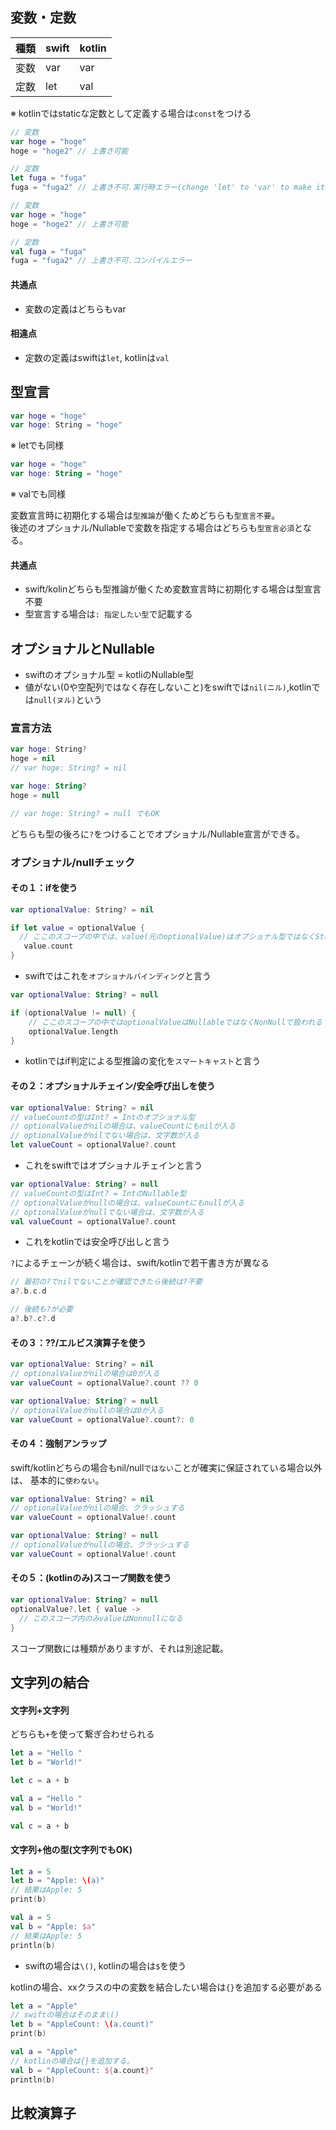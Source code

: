 ## 変数・定数
|種類|swift|kotlin|
|---|---|---|
|変数|var|var|
|定数|let|val|

※ kotlinではstaticな定数として定義する場合は`const`をつける

```swift
// 変数
var hoge = "hoge"
hoge = "hoge2" // 上書き可能

// 定数
let fuga = "fuga"
fuga = "fuga2" // 上書き不可.実行時エラー(change 'let' to 'var' to make it mutable)
```

```kt
// 変数
var hoge = "hoge"
hoge = "hoge2" // 上書き可能

// 定数
val fuga = "fuga"
fuga = "fuga2" // 上書き不可.コンパイルエラー
```

#### 共通点
- 変数の定義はどちらもvar

#### 相違点
- 定数の定義はswiftは`let`, kotlinは`val`

## 型宣言
```swift
var hoge = "hoge"
var hoge: String = "hoge"
```
※ letでも同様

```kt
var hoge = "hoge"
var hoge: String = "hoge"
```
※ valでも同様

変数宣言時に初期化する場合は`型推論`が働くためどちらも`型宣言不要`。  
後述のオプショナル/Nullableで変数を指定する場合はどちらも`型宣言必須`となる。

#### 共通点
- swift/kolinどちらも型推論が働くため変数宣言時に初期化する場合は型宣言不要
- 型宣言する場合は`: 指定したい型`で記載する

## オプショナルとNullable
- swiftのオプショナル型 = kotliのNullable型
- 値がない(0や空配列ではなく存在しないこと)をswiftでは`nil(ニル)`,kotlinでは`null(ヌル)`という

### 宣言方法
```swift
var hoge: String?
hoge = nil
// var hoge: String? = nil
```

```kt
var hoge: String?
hoge = null

// var hoge: String? = null でもOK
```

どちらも型の後ろに`?`をつけることでオプショナル/Nullable宣言ができる。

### オプショナル/nullチェック
#### その１：ifを使う

```swift
var optionalValue: String? = nil

if let value = optionalValue {
  // ここのスコープの中では、value(元のoptionalValue)はオプショナル型ではなくString型で扱われる
   value.count
}
```
- swiftではこれを`オプショナルバインディング`と言う

```kt
var optionalValue: String? = null

if (optionalValue != null) {
    // ここのスコープの中ではoptionalValueはNullableではなくNonNullで扱われる
    optionalValue.length
}
```
- kotlinではif判定による型推論の変化を`スマートキャスト`と言う

#### その２：オプショナルチェイン/安全呼び出しを使う

```swift
var optionalValue: String? = nil
// valueCountの型はInt? = Intのオプショナル型
// optionalValueがnilの場合は、valueCountにもnilが入る
// optionalValueがnilでない場合は、文字数が入る
let valueCount = optionalValue?.count
```
- これをswiftではオプショナルチェインと言う

```kt
var optionalValue: String? = null
// valueCountの型はInt? = IntのNullable型
// optionalValueがnullの場合は、valueCountにもnullが入る
// optionalValueがnullでない場合は、文字数が入る
val valueCount = optionalValue?.count
```

- これをkotlinでは安全呼び出しと言う

`?`によるチェーンが続く場合は、swift/kotlinで若干書き方が異なる

```swift
// 最初の?でnilでないことが確認できたら後続は?不要
a?.b.c.d
```

```kt
// 後続も?が必要
a?.b?.c?.d
```

#### その３：??/エルビス演算子を使う

```swift
var optionalValue: String? = nil
// optionalValueがnilの場合は0が入る
var valueCount = optionalValue?.count ?? 0
```

```kt
var optionalValue: String? = null
// optionalValueがnullの場合は0が入る
var valueCount = optionalValue?.count?: 0
```

#### その４：強制アンラップ
swift/kotlinどちらの場合もnil/null`ではない`ことが確実に保証されている場合以外は、
基本的に`使わない`。

```swift
var optionalValue: String? = nil
// optionalValueがnilの場合、クラッシュする
var valueCount = optionalValue!.count
```

```kt
var optionalValue: String? = null
// optionalValueがnullの場合、クラッシュする
var valueCount = optionalValue!.count
```

#### その５：(kotlinのみ)スコープ関数を使う
```kt
var optionalValue: String? = null
optionalValue?.let { value ->
  // このスコープ内のみvalueはNonnullになる
}
```

スコープ関数には種類がありますが、それは別途記載。

## 文字列の結合
#### 文字列+文字列
どちらも`+`を使って繋ぎ合わせられる

```swift
let a = "Hello "
let b = "World!"

let c = a + b
```

```kt
val a = "Hello "
val b = "World!"

val c = a + b
```

#### 文字列+他の型(文字列でもOK)
```swift
let a = 5
let b = "Apple: \(a)"
// 結果はApple: 5
print(b)
```

```kt
val a = 5
val b = "Apple: $a"
// 結果はApple: 5
println(b)
```

- swiftの場合は`\()`, kotlinの場合は`$`を使う

kotlinの場合、xxクラスの中の変数を結合したい場合は`{}`を追加する必要がある

```swift
let a = "Apple"
// swiftの場合はそのまま\()
let b = "AppleCount: \(a.count)"
print(b)
```

```kt
val a = "Apple"
// kotlinの場合は{}を追加する。
val b = "AppleCount: ${a.count}"
println(b)
```

## 比較演算子
```swift

```
